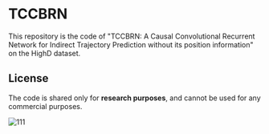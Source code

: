 # TCCBRN
This repository is the code of "TCCBRN: A Causal Convolutional Recurrent Network for Indirect Trajectory Prediction without its position information" on the HighD dataset. 

## License
The code is shared only for **research purposes**, and cannot be used for any commercial purposes.

![111](https://imgs.qiubiaoqing.com/qiubiaoqing/album_cover/65d89a3e60537cG4.jpg)
